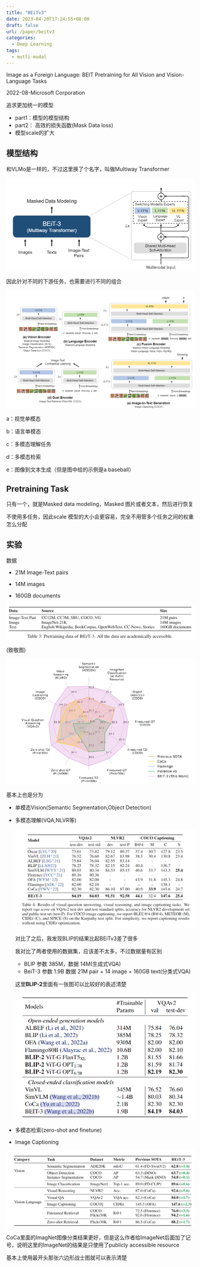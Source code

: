 ```yaml
---
title: "BEiTv3"
date: 2023-04-20T17:24:55+08:00
draft: false
url: /paper/beitv3
categories:
  - Deep Learning
tags:
  - mutli-modal
---
```

Image as a Foreign Language: BEIT Pretraining for All Vision and Vision-Language Tasks

2022-08-Microsoft Corporation

追求更加统一的模型

- part1：模型的模型结构
- part2： 高效的损失函数(Mask Data loss)
- 模型scale的扩大

## 模型结构

和VLMo是一样的，不过这里换了个名字，叫做Multiway Transformer

![image-20230226155707781](image-20230226155707781.png)

因此针对不同的下游任务，也需要进行不同的组合

![image-20230226182609777](image-20230226182609777.png)

a：视觉单模态

b：语言单模态

c：多模态理解任务

d：多模态检索

e：图像到文本生成（但是图中给的示例是a baseball）

## Pretraining Task

只有一个，就是Masked data modeling，Masked 图片或者文本，然后进行恢复

不使用多任务，因此scale 模型的大小会更容易，完全不用管多个任务之间的权重怎么分配

## 实验

数据

- 21M Image-Text pairs

- 14M images

- 160GB documents

![image-20230226184630452](image-20230226184630452.png)

(致敬图)

![image-20230226183923528](image-20230226183923528.png)

基本上也是分为

- 单模态Vision(Semantic Segmentation,Object Detection)

- 多模态理解(VQA,NLVR等)

  ![image-20230226185512085](image-20230226185512085.png)

  对比了之后，我发现BLIP的结果比起BEiTv3差了很多

  我对比了两者使用的数据集，应该差不太多，不过数据量有区别

  - BLIP 参数 385M，数据 14M(生成式VQA)
  - BeiT-3 参数 1.9B 数据 21M pair + 14 image + 160GB text(分类式VQA)

  这里**BLIP-2**里面有一张图可以比较好的表述清楚

  ![image-20230226191240826](image-20230226191240826.png)

- 多模态检索(zero-shot and finetune)

  

- Image Captioning

![image-20230226184109788](image-20230226184109788.png)

CoCa里面的ImagNet图像分类结果更好，但是这么作者给ImageNet后面加了记号，说明这里的ImageNet的结果是只使用了publicly accessible resource

基本上使用最开头那张六边形战士图就可以表示清楚


